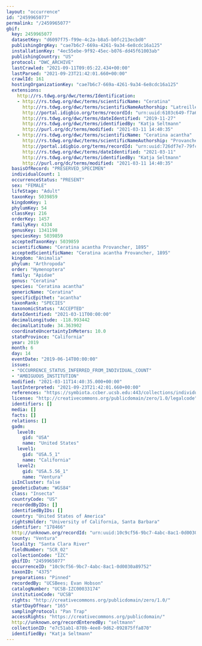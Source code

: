 ```yaml
---
layout: "occurrence"
id: "2459965077"
permalink: "/2459965077"
gbif:
  key: 2459965077
  datasetKey: "d6097f75-f99e-4c2a-b8a5-b0fc213ecbd0"
  publishingOrgKey: "cae7b6c7-669a-4261-9a34-6e8cdc16a125"
  installationKey: "4ec55ebe-9f92-45ec-b076-dd45f61003ab"
  publishingCountry: "US"
  protocol: "DWC_ARCHIVE"
  lastCrawled: "2021-09-11T09:05:22.434+00:00"
  lastParsed: "2021-09-23T21:42:01.660+00:00"
  crawlId: 161
  hostingOrganizationKey: "cae7b6c7-669a-4261-9a34-6e8cdc16a125"
  extensions:
    http://rs.tdwg.org/dwc/terms/Identification:
    - http://rs.tdwg.org/dwc/terms/scientificName: "Ceratina"
      http://rs.tdwg.org/dwc/terms/scientificNameAuthorship: "Latreille, 1802"
      http://portal.idigbio.org/terms/recordId: "urn:uuid:6103c649-f7a6-4484-b892-1987d2814e57"
      http://rs.tdwg.org/dwc/terms/dateIdentified: "2019-11-27"
      http://rs.tdwg.org/dwc/terms/identifiedBy: "Katja Seltmann"
      http://purl.org/dc/terms/modified: "2021-03-11 14:40:35"
    - http://rs.tdwg.org/dwc/terms/scientificName: "Ceratina acantha"
      http://rs.tdwg.org/dwc/terms/scientificNameAuthorship: "Provancher, 1895"
      http://portal.idigbio.org/terms/recordId: "urn:uuid:726df7e7-79fc-4a71-804d-3cb3062cc117"
      http://rs.tdwg.org/dwc/terms/dateIdentified: "2021-03-11"
      http://rs.tdwg.org/dwc/terms/identifiedBy: "Katja Seltmann"
      http://purl.org/dc/terms/modified: "2021-03-11 14:40:35"
  basisOfRecord: "PRESERVED_SPECIMEN"
  individualCount: 1
  occurrenceStatus: "PRESENT"
  sex: "FEMALE"
  lifeStage: "Adult"
  taxonKey: 5039859
  kingdomKey: 1
  phylumKey: 54
  classKey: 216
  orderKey: 1457
  familyKey: 4334
  genusKey: 1341198
  speciesKey: 5039859
  acceptedTaxonKey: 5039859
  scientificName: "Ceratina acantha Provancher, 1895"
  acceptedScientificName: "Ceratina acantha Provancher, 1895"
  kingdom: "Animalia"
  phylum: "Arthropoda"
  order: "Hymenoptera"
  family: "Apidae"
  genus: "Ceratina"
  species: "Ceratina acantha"
  genericName: "Ceratina"
  specificEpithet: "acantha"
  taxonRank: "SPECIES"
  taxonomicStatus: "ACCEPTED"
  dateIdentified: "2021-03-11T00:00:00"
  decimalLongitude: -118.993442
  decimalLatitude: 34.363902
  coordinateUncertaintyInMeters: 10.0
  stateProvince: "California"
  year: 2019
  month: 6
  day: 14
  eventDate: "2019-06-14T00:00:00"
  issues:
  - "OCCURRENCE_STATUS_INFERRED_FROM_INDIVIDUAL_COUNT"
  - "AMBIGUOUS_INSTITUTION"
  modified: "2021-03-11T14:40:35.000+00:00"
  lastInterpreted: "2021-09-23T21:42:01.660+00:00"
  references: "https://symbiota.ccber.ucsb.edu:443/collections/individual/index.php?occid=178466"
  license: "http://creativecommons.org/publicdomain/zero/1.0/legalcode"
  identifiers: []
  media: []
  facts: []
  relations: []
  gadm:
    level0:
      gid: "USA"
      name: "United States"
    level1:
      gid: "USA.5_1"
      name: "California"
    level2:
      gid: "USA.5.56_1"
      name: "Ventura"
  isInCluster: false
  geodeticDatum: "WGS84"
  class: "Insecta"
  countryCode: "US"
  recordedByIDs: []
  identifiedByIDs: []
  country: "United States of America"
  rightsHolder: "University of California, Santa Barbara"
  identifier: "178466"
  http://unknown.org/recordId: "urn:uuid:10c9cf56-9bc7-4abc-8ac1-0d0030a89752"
  county: "Ventura"
  locality: "Santa Clara River"
  fieldNumber: "SCR_02"
  collectionCode: "IZC"
  gbifID: "2459965077"
  occurrenceID: "10c9cf56-9bc7-4abc-8ac1-0d0030a89752"
  taxonID: "4375"
  preparations: "Pinned"
  recordedBy: "UCSBees; Evan Hobson"
  catalogNumber: "UCSB-IZC00033174"
  institutionCode: "UCSB"
  rights: "http://creativecommons.org/publicdomain/zero/1.0/"
  startDayOfYear: "165"
  samplingProtocol: "Pan Trap"
  accessRights: "https://creativecommons.org/publicdomain/"
  http://unknown.org/recordEnteredBy: "seltmann"
  collectionID: "e7c51ab1-870b-4ee8-9d62-092875ffa870"
  identifiedBy: "Katja Seltmann"
---
```

